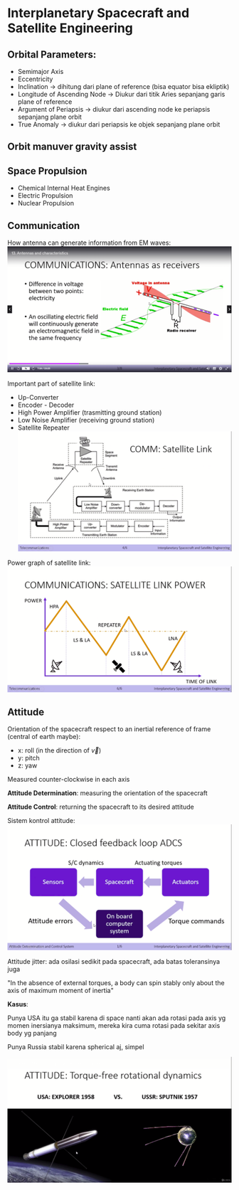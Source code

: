 # Interplanetary Spacecraft and Satellite Engineering

## Orbital Parameters:

- Semimajor Axis
- Eccentricity
- Inclination -> dihitung dari plane of reference (bisa equator bisa ekliptik)
- Longitude of Ascending Node -> Diukur dari titik Aries sepanjang garis plane of reference
- Argument of Periapsis -> diukur dari ascending node ke periapsis sepanjang plane orbit
- True Anomaly -> diukur dari periapsis ke objek sepanjang plane orbit

## Orbit manuver gravity assist

## Space Propulsion
- Chemical Internal Heat Engines
- Electric Propulsion
- Nuclear Propulsion

## Communication

How antenna can generate information from EM waves:
![antenna](antenna.png)

Important part of satellite link:
- Up-Converter
- Encoder - Decoder
- High Power Amplifier (trasmitting ground station)
- Low Noise Amplifier (receiving ground station)
- Satellite Repeater
![satellite link](sat_link.png)

Power graph of satellite link:
![power graph](power_graph.png)

## Attitude

Orientation of the spacecraft respect to an inertial reference of frame (central of earth maybe):
- x: roll (in the direction of $\vec{v}$)
- y: pitch
- z: yaw

Measured counter-clockwise in each axis

**Attitude Determination**: measuring the orientation of the spacecraft

**Attitude Control**: returning the spacecraft to its desired attitude

Sistem kontrol attitude:
![kontrol attitude](attitude_control.png)

Attitude jitter: ada osilasi sedikit pada spacecraft, ada batas toleransinya juga

"In the absence of external torques, a body can spin stably only about the axis of maximum moment of inertia"

**Kasus**:

Punya USA itu ga stabil karena di space nanti akan ada rotasi pada axis yg momen inersianya maksimum, mereka kira cuma rotasi pada sekitar axis body yg panjang

Punya Russia stabil karena spherical aj, simpel

![momen inersia](momen_inersia.png)
